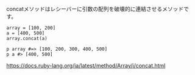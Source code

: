 
concatメソッドはレシーバーに引数の配列を破壊的に連結させるメソッドです。

```
array = [100, 200]
a = [400, 500]
array.concat(a)

p array #=> [100, 200, 300, 400, 500]
p a #> [400, 500]
```

https://docs.ruby-lang.org/ja/latest/method/Array/i/concat.html
